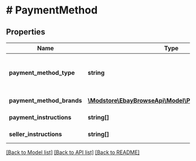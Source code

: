 # # PaymentMethod

## Properties

Name | Type | Description | Notes
------------ | ------------- | ------------- | -------------
**payment_method_type** | **string** | The payment method type, such as credit card or cash. For implementation help, refer to &lt;a href&#x3D;&#39;https://developer.ebay.com/api-docs/buy/browse/types/gct:PaymentMethodTypeEnum&#39;&gt;eBay API documentation&lt;/a&gt; | [optional]
**payment_method_brands** | [**\Modstore\EbayBrowseApi\Model\PaymentMethodBrand[]**](PaymentMethodBrand.md) | The payment method brands, including the payment method brand type and logo image. | [optional]
**payment_instructions** | **string[]** | The payment instructions for the buyer, such as &lt;i&gt;cash in person&lt;/i&gt; or &lt;i&gt;contact seller&lt;/i&gt;. | [optional]
**seller_instructions** | **string[]** | The seller instructions to the buyer, such as &lt;i&gt;accepts credit cards&lt;/i&gt; or &lt;i&gt;see description&lt;/i&gt;. | [optional]

[[Back to Model list]](../../README.md#models) [[Back to API list]](../../README.md#endpoints) [[Back to README]](../../README.md)
